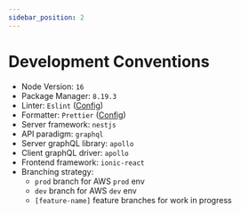 ```yaml
---
sidebar_position: 2
---
```


# Development Conventions

- Node Version: `16`
- Package Manager: `8.19.3`
- Linter: `Eslint` ([Config](./config/eslint_config.md))
- Formatter: `Prettier` ([Config](./config/prettier_config.md))
- Server framework: `nestjs`
- API paradigm: `graphql`
- Server graphQL library: `apollo`
- Client graphQL driver: `apollo`
- Frontend framework: `ionic-react`
- Branching strategy:
  - `prod` branch for AWS `prod` env
  - `dev` branch for AWS `dev` env
  - `[feature-name]` feature branches for work in progress
